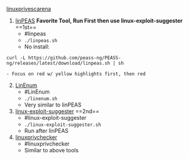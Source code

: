[linuxprivescarena](https://tryhackme.com/room/linuxprivescarena)

1. [linPEAS](https://github.com/carlospolop/privilege-escalation-awesome-scripts-suite/tree/master/linPEAS) **Favorite Tool, Run First then use linux-exploit-suggester** ==1st==
	- #linpeas 
	- `./linpeas.sh`
	- No install:
```
curl -L https://github.com/peass-ng/PEASS-ng/releases/latest/download/linpeas.sh | sh
```
	- Focus on red w/ yellow highlights first, then red
2. [LinEnum](https://github.com/rebootuser/LinEnum)
	- #LinEnum
	- `./linenum.sh`
	- Very similar to linPEAS
3. [linux-exploit-suggester](https://github.com/mzet-/linux-exploit-suggester) ==2nd==
	- #linux-exploit-suggester
	- `./linux-exploit-suggester.sh`
	- Run after linPEAS
4. [linuxprivchecker](https://github.com/sleventyeleven/linuxprivchecker)
	- #linuxprivchecker
	- Similar to above tools
